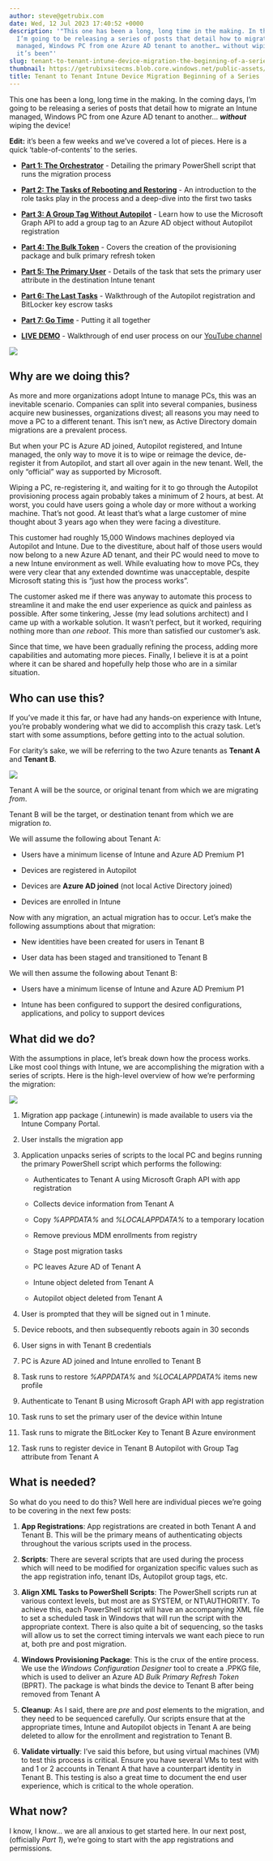 ```yaml
---
author: steve@getrubix.com
date: Wed, 12 Jul 2023 17:40:52 +0000
description: '"This one has been a long, long time in the making. In the coming days,
  I’m going to be releasing a series of posts that detail how to migrate an Intune
  managed, Windows PC from one Azure AD tenant to another… without wiping the device!Edit:
  it’s been"'
slug: tenant-to-tenant-intune-device-migration-the-beginning-of-a-series
thumbnail: https://getrubixsitecms.blob.core.windows.net/public-assets/content/v1/logo512.png
title: Tenant to Tenant Intune Device Migration Beginning of a Series
---
```


This one has been a long, long time in the making. In the coming days, I’m going to be releasing a series of posts that detail how to migrate an Intune managed, Windows PC from one Azure AD tenant to another… **_without_** wiping the device!

**Edit:** it’s been a few weeks and we’ve covered a lot of pieces. Here is a quick ‘table-of-contents’ to the series.

-   [**Part 1: The Orchestrator**](https://www.getrubix.com/blog/tenant-to-tenant-intune-device-migration-part-1-the-orchestrator) - Detailing the primary PowerShell script that runs the migration process
    
-   [**Part 2: The Tasks of Rebooting and Restoring**](https://www.getrubix.com/blog/tenant-to-tenant-intune-device-migration-part-2-the-tasks-of-rebooting-and-restoring) - An introduction to the role tasks play in the process and a deep-dive into the first two tasks
    
-   [**Part 3: A Group Tag Without Autopilot**](https://www.getrubix.com/blog/tenant-to-tenant-intune-device-migration-part-3-a-group-tag-without-autopilot) \- Learn how to use the Microsoft Graph API to add a group tag to an Azure AD object without Autopilot registration
    
-   [**Part 4: The Bulk Token**](https://www.getrubix.com/blog/tenant-to-tenant-intune-device-migration-part-4-the-bulk-token) - Covers the creation of the provisioning package and bulk primary refresh token
    
-   [**Part 5: The Primary User**](https://www.getrubix.com/blog/tenant-to-tenant-intune-device-migration-part-5-the-primary-user) - Details of the task that sets the primary user attribute in the destination Intune tenant
    
-   [**Part 6: The Last Tasks**](https://www.getrubix.com/blog/tenant-to-tenant-intune-device-migration-part-6-the-last-tasks) \- Walkthrough of the Autopilot registration and BitLocker key escrow tasks
    
-   [**Part 7: Go Time**](https://www.getrubix.com/blog/tenant-to-tenant-intune-device-migration-part-7-go-time) \- Putting it all together
    
-   [**LIVE DEMO**](https://www.youtube.com/watch?v=IxSi6UGOikg) - Walkthrough of end user process on our [YouTube channel](https://www.youtube.com/@getrubix9986)
    

![](https://getrubixsitecms.blob.core.windows.net/public-assets/content/v1/5dd365a31aa1fd743bc30b8e/a2bac790-82e8-4dbe-b984-af97442dce66/1.png)

Why are we doing this?
----------------------

As more and more organizations adopt Intune to manage PCs, this was an inevitable scenario. Companies can split into several companies, business acquire new businesses, organizations divest; all reasons you may need to move a PC to a different tenant. This isn’t new, as Active Directory domain migrations are a prevalent process.

But when your PC is Azure AD joined, Autopilot registered, and Intune managed, the only way to move it is to wipe or reimage the device, de-register it from Autopilot, and start all over again in the new tenant. Well, the only “official” way as supported by Microsoft.

Wiping a PC, re-registering it, and waiting for it to go through the Autopilot provisioning process again probably takes a minimum of 2 hours, at best. At worst, you could have users going a whole day or more without a working machine. That’s not good. At least that’s what a large customer of mine thought about 3 years ago when they were facing a divestiture.

This customer had roughly 15,000 Windows machines deployed via Autopilot and Intune. Due to the divestiture, about half of those users would now belong to a new Azure AD tenant, and their PC would need to move to a new Intune environment as well. While evaluating how to move PCs, they were very clear that any extended downtime was unacceptable, despite Microsoft stating this is “just how the process works”.

The customer asked me if there was anyway to automate this process to streamline it and make the end user experience as quick and painless as possible. After some tinkering, Jesse (my lead solutions architect) and I came up with a workable solution. It wasn’t perfect, but it worked, requiring nothing more than _one reboot_. This more than satisfied our customer’s ask.

Since that time, we have been gradually refining the process, adding more capabilities and automating more pieces. Finally, I believe it is at a point where it can be shared and hopefully help those who are in a similar situation.

Who can use this?
-----------------

If you’ve made it this far, or have had any hands-on experience with Intune, you’re probably wondering what we did to accomplish this crazy task. Let’s start with some assumptions, before getting into to the actual solution.

For clarity’s sake, we will be referring to the two Azure tenants as **Tenant A** and **Tenant B**.

![](https://getrubixsitecms.blob.core.windows.net/public-assets/content/v1/5dd365a31aa1fd743bc30b8e/2ee75b9a-e87b-4c58-b097-1e2a06811696/2.png)

Tenant A will be the source, or original tenant from which we are migrating _from_.

Tenant B will be the target, or destination tenant from which we are migration _to_.

We will assume the following about Tenant A:

-   Users have a minimum license of Intune and Azure AD Premium P1
    
-   Devices are registered in Autopilot
    
-   Devices are **Azure AD joined** (not local Active Directory joined)
    
-   Devices are enrolled in Intune
    

Now with any migration, an actual migration has to occur. Let’s make the following assumptions about that migration:

-   New identities have been created for users in Tenant B
    
-   User data has been staged and transitioned to Tenant B
    

We will then assume the following about Tenant B:

-   Users have a minimum license of Intune and Azure AD Premium P1
    
-   Intune has been configured to support the desired configurations, applications, and policy to support devices
    

What did we do?
---------------

With the assumptions in place, let’s break down how the process works. Like most cool things with Intune, we are accomplishing the migration with a series of scripts. Here is the high-level overview of how we’re performing the migration:

![](https://getrubixsitecms.blob.core.windows.net/public-assets/content/v1/5dd365a31aa1fd743bc30b8e/10b71a9f-8ed3-4af1-81af-e494955c82bc/3.png)

1.  Migration app package (.intunewin) is made available to users via the Intune Company Portal.
    
2.  User installs the migration app
    
3.  Application unpacks series of scripts to the local PC and begins running the primary PowerShell script which performs the following:
    
    -   Authenticates to Tenant A using Microsoft Graph API with app registration
        
    -   Collects device information from Tenant A
        
    -   Copy _%APPDATA%_ and _%LOCALAPPDATA%_ to a temporary location
        
    -   Remove previous MDM enrollments from registry
        
    -   Stage post migration tasks
        
    -   PC leaves Azure AD of Tenant A
        
    -   Intune object deleted from Tenant A
        
    -   Autopilot object deleted from Tenant A
        
4.  User is prompted that they will be signed out in 1 minute.
    
5.  Device reboots, and then subsequently reboots again in 30 seconds
    
6.  User signs in with Tenant B credentials
    
7.  PC is Azure AD joined and Intune enrolled to Tenant B
    
8.  Task runs to restore _%APPDATA%_ and _%LOCALAPPDATA%_ items new profile
    
9.  Authenticate to Tenant B using Microsoft Graph API with app registration
    
10.  Task runs to set the primary user of the device within Intune
    
11.  Task runs to migrate the BitLocker Key to Tenant B Azure environment
    
12.  Task runs to register device in Tenant B Autopilot with Group Tag attribute from Tenant A
    

What is needed?
---------------

So what do you need to do this? Well here are individual pieces we’re going to be covering in the next few posts:

1.  **App Registrations**: App registrations are created in both Tenant A and Tenant B. This will be the primary means of authenticating objects throughout the various scripts used in the process.
    
2.  **Scripts**: There are several scripts that are used during the process which will need to be modified for organization specific values such as the app registration info, tenant IDs, Autopilot group tags, etc.
    
3.  **Align XML Tasks to PowerShell Scripts**: The PowerShell scripts run at various context levels, but most are as SYSTEM, or NT\\AUTHORITY. To achieve this, each PowerShell script will have an accompanying XML file to set a scheduled task in Windows that will run the script with the appropriate context. There is also quite a bit of sequencing, so the tasks will allow us to set the correct timing intervals we want each piece to run at, both pre and post migration.
    
4.  **Windows Provisioning Package**: This is the crux of the entire process. We use the _Windows Configuration Designer_ tool to create a .PPKG file, which is used to deliver an Azure AD _Bulk Primary Refresh Token_ (BPRT). The package is what binds the device to Tenant B after being removed from Tenant A
    
5.  **Cleanup**: As I said, there are _pre_ and _post_ elements to the migration, and they need to be sequenced carefully. Our scripts ensure that at the appropriate times, Intune and Autopilot objects in Tenant A are being deleted to allow for the enrollment and registration to Tenant B.
    
6.  **Validate virtually**: I’ve said this before, but using virtual machines (VM) to test this process is critical. Ensure you have several VMs to test with and 1 or 2 accounts in Tenant A that have a counterpart identity in Tenant B. This testing is also a great time to document the end user experience, which is critical to the whole operation.
    

What now?
---------

I know, I know… we are all anxious to get started here. In our next post, (officially _Part 1_), we’re going to start with the app registrations and permissions.